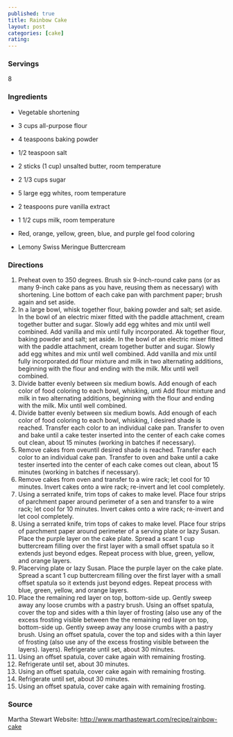 ```yaml
---
published: true
title: Rainbow Cake
layout: post
categories: [cake]
rating: 
---
```

### Servings
8

### Ingredients
- Vegetable shortening
- 3 cups all-purpose flour
- 4 teaspoons baking powder
- 1/2 teaspoon salt
- 2 sticks (1 cup) unsalted butter, room temperature
- 2 1/3 cups sugar
- 5 large egg whites, room temperature
- 2 teaspoons pure vanilla extract
- 1 1/2 cups milk, room temperature
- Red, orange, yellow, green, blue, and purple gel food coloring

- Lemony Swiss Meringue Buttercream


### Directions
1. Preheat oven to 350 degrees. Brush six 9-inch-round cake pans (or as many 9-inch cake pans as you have, reusing them as necessary) with shortening. Line bottom of each cake pan with parchment paper; brush again and set aside.
2. In a large bowl, whisk together flour, baking powder and salt; set aside. In the bowl of an electric mixer fitted with the paddle attachment, cream together butter and sugar. Slowly add egg whites and mix until well combined. Add vanilla and mix until fully incorporated. Ak together flour, baking powder and salt; set aside. In the bowl of an electric mixer fitted with the paddle attachment, cream together butter and sugar. Slowly add egg whites and mix until well combined. Add vanilla and mix until fully incorporated.dd flour mixture and milk in two alternating additions, beginning with the flour and ending with the milk. Mix until well combined.
3. Divide batter evenly between six medium bowls. Add enough of each color of food coloring to each bowl, whisking, unti Add flour mixture and milk in two alternating additions, beginning with the flour and ending with the milk. Mix until well combined.
4. Divide batter evenly between six medium bowls. Add enough of each color of food coloring to each bowl, whisking, l desired shade is reached. Transfer each color to an individual cake pan. Transfer to oven and bake until a cake tester inserted into the center of each cake comes out clean, about 15 minutes (working in batches if necessary).
5. Remove cakes from oveuntil desired shade is reached. Transfer each color to an individual cake pan. Transfer to oven and bake until a cake tester inserted into the center of each cake comes out clean, about 15 minutes (working in batches if necessary).
6. Remove cakes from oven and transfer to a wire rack; let cool for 10 minutes. Invert cakes onto a wire rack; re-invert and let cool completely.
7. Using a serrated knife, trim tops of cakes to make level. Place four strips of parchment paper around perimeter of a sen and transfer to a wire rack; let cool for 10 minutes. Invert cakes onto a wire rack; re-invert and let cool completely.
8. Using a serrated knife, trim tops of cakes to make level. Place four strips of parchment paper around perimeter of a serving plate or lazy Susan. Place the purple layer on the cake plate. Spread a scant 1 cup buttercream filling over the first layer with a small offset spatula so it extends just beyond edges. Repeat process with blue, green, yellow, and orange layers.
9. Placerving plate or lazy Susan. Place the purple layer on the cake plate. Spread a scant 1 cup buttercream filling over the first layer with a small offset spatula so it extends just beyond edges. Repeat process with blue, green, yellow, and orange layers.
10. Place the remaining red layer on top, bottom-side up. Gently sweep away any loose crumbs with a pastry brush. Using an offset spatula, cover the top and sides with a thin layer of frosting (also use any of the excess frosting visible between the the remaining red layer on top, bottom-side up. Gently sweep away any loose crumbs with a pastry brush. Using an offset spatula, cover the top and sides with a thin layer of frosting (also use any of the excess frosting visible between the layers).  layers). Refrigerate until set, about 30 minutes.
11. Using an offset spatula, cover cake again with remaining frosting.
12. Refrigerate until set, about 30 minutes.
13. Using an offset spatula, cover cake again with remaining frosting.
14. Refrigerate until set, about 30 minutes.
15. Using an offset spatula, cover cake again with remaining frosting.

### Source
Martha Stewart Website: http://www.marthastewart.com/recipe/rainbow-cake
